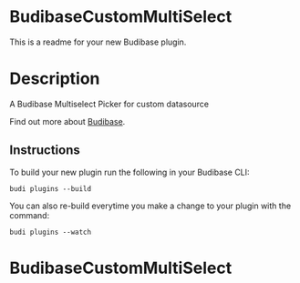 # BudibaseCustomMultiSelect
This is a readme for your new Budibase plugin.

# Description
A Budibase Multiselect Picker for custom datasource

Find out more about [Budibase](https://github.com/Budibase/budibase).

## Instructions

To build your new  plugin run the following in your Budibase CLI:
```
budi plugins --build
```

You can also re-build everytime you make a change to your plugin with the command:
```
budi plugins --watch
```

# BudibaseCustomMultiSelect
